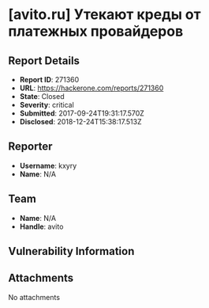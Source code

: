 # [avito.ru] Утекают креды от платежных провайдеров

## Report Details
- **Report ID**: 271360
- **URL**: https://hackerone.com/reports/271360
- **State**: Closed
- **Severity**: critical
- **Submitted**: 2017-09-24T19:31:17.570Z
- **Disclosed**: 2018-12-24T15:38:17.513Z

## Reporter
- **Username**: kxyry
- **Name**: N/A

## Team
- **Name**: N/A
- **Handle**: avito

## Vulnerability Information


## Attachments
No attachments
